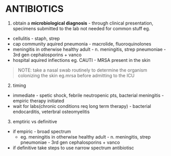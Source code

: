 # ANTIBIOTICS

1. obtain a **microbiological diagnosis**  - through clinical presentation, specimens submitted to the lab
not needed for common stuff eg.

* cellulitis - staph, strep
* cap community aquired pneumonia - macrolide, fluoroquinolones
* meningitis in otherwise healthy adult - n. meningitis, strep pneumoniae - 3rd gen cephalosporins + vanco 
* hospital aquired infiections eg. CAUTI - MRSA present in the skin
> NOTE: take a nasal swab routinely to determine the organism colonizing the skin eg.mrsa before admitting to the ICU 

2. timing 

* immediate - spetic shock, febrile neutropenic pts, bacterial meningitis - empiric therapy initiated 
* wait for labs(chronic conditions req long term therapy) - bacterial endocarditis, veterbral osteomyelitis  

3. emptiric vs definitive

* if empiric - broad spectrum 
  * eg. meningitis in otherwise healthy adult - n. meningitis, strep pneumoniae - 3rd gen cephalosporins + vanco 
* if definitive take steps to use narrow spectrum antibiotisc
